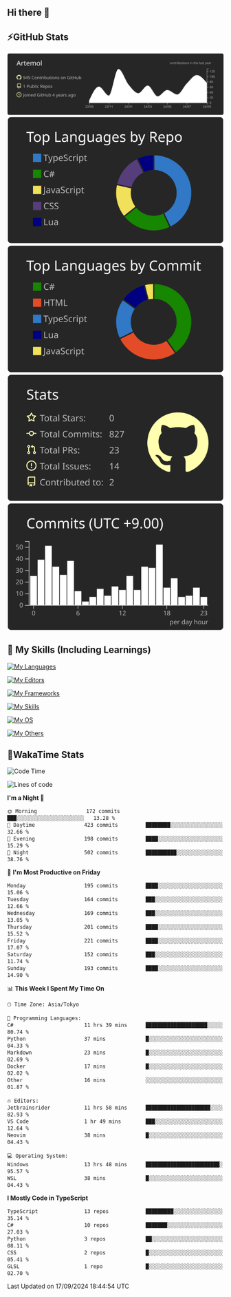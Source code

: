 ## Hi there 👋
<!--
**Artemol/Artemol** is a ✨ _special_ ✨ repository because its `README.md` (this file) appears on your GitHub profile.

Here are some ideas to get you started:

- 🔭 I’m currently working on ...
- 🌱 I’m currently learning ...
- 👯 I’m looking to collaborate on ...
- 🤔 I’m looking for help with ...
- 💬 Ask me about ...
- 📫 How to reach me: ...
- 😄 Pronouns: ...
- ⚡ Fun fact: ...
-->

## ⚡GitHub Stats
[![](https://raw.githubusercontent.com/Artemol/Artemol/main/profile-summary-card-output/apprentice/0-profile-details.svg)](https://github.com/vn7n24fzkq/github-profile-summary-cards)
[![](https://raw.githubusercontent.com/Artemol/Artemol/main/profile-summary-card-output/apprentice/1-repos-per-language.svg)](https://github.com/vn7n24fzkq/github-profile-summary-cards) [![](https://raw.githubusercontent.com/Artemol/Artemol/main/profile-summary-card-output/apprentice/2-most-commit-language.svg)](https://github.com/vn7n24fzkq/github-profile-summary-cards)
[![](https://raw.githubusercontent.com/Artemol/Artemol/main/profile-summary-card-output/apprentice/3-stats.svg)](https://github.com/vn7n24fzkq/github-profile-summary-cards) [![](https://raw.githubusercontent.com/Artemol/Artemol/main/profile-summary-card-output/apprentice/4-productive-time.svg)](https://github.com/vn7n24fzkq/github-profile-summary-cards)

## 🌱 My Skills (Including Learnings)

<!--
### Languages
-->
[![My Languages](https://skillicons.dev/icons?i=ts,py,cs,dotnet,rust,go,c,matlab,css)](https://skillicons.dev)

<!--
### Editors
-->
[![My Editors](https://skillicons.dev/icons?i=vscode,neovim,vim,visualstudio,idea)](https://skillicons.dev)

<!--
### Frameworks
-->
[![My Frameworks](https://skillicons.dev/icons?i=react,nestjs,vite,tailwind,tauri,electron,remix,nextjs,fastapi)](https://skillicons.dev)

<!--
### Tools
-->
[![My Skills](https://skillicons.dev/icons?i=git,nodejs,docker,unity,postman,bun,discord,cloudflare,bash,prometheus,grafana,obsidian)](https://skillicons.dev)

<!--
### OS
-->
[![My OS](https://skillicons.dev/icons?i=windows,ubuntu)](https://skillicons.dev)

<!--
### Others
-->
[![My Others](https://skillicons.dev/icons?i=github,raspberrypi,gcp)](https://skillicons.dev)

## 💬WakaTime Stats
<!--START_SECTION:waka-->
![Code Time](http://img.shields.io/badge/Code%20Time-185%20hrs%2043%20mins-blue)

![Lines of code](https://img.shields.io/badge/From%20Hello%20World%20I%27ve%20Written-9.9%20million%20lines%20of%20code-blue)

**I'm a Night 🦉** 

```text
🌞 Morning                172 commits         ███░░░░░░░░░░░░░░░░░░░░░░   13.28 % 
🌆 Daytime                423 commits         ████████░░░░░░░░░░░░░░░░░   32.66 % 
🌃 Evening                198 commits         ████░░░░░░░░░░░░░░░░░░░░░   15.29 % 
🌙 Night                  502 commits         ██████████░░░░░░░░░░░░░░░   38.76 % 
```
📅 **I'm Most Productive on Friday** 

```text
Monday                   195 commits         ████░░░░░░░░░░░░░░░░░░░░░   15.06 % 
Tuesday                  164 commits         ███░░░░░░░░░░░░░░░░░░░░░░   12.66 % 
Wednesday                169 commits         ███░░░░░░░░░░░░░░░░░░░░░░   13.05 % 
Thursday                 201 commits         ████░░░░░░░░░░░░░░░░░░░░░   15.52 % 
Friday                   221 commits         ████░░░░░░░░░░░░░░░░░░░░░   17.07 % 
Saturday                 152 commits         ███░░░░░░░░░░░░░░░░░░░░░░   11.74 % 
Sunday                   193 commits         ████░░░░░░░░░░░░░░░░░░░░░   14.90 % 
```


📊 **This Week I Spent My Time On** 

```text
🕑︎ Time Zone: Asia/Tokyo

💬 Programming Languages: 
C#                       11 hrs 39 mins      ████████████████████░░░░░   80.74 % 
Python                   37 mins             █░░░░░░░░░░░░░░░░░░░░░░░░   04.33 % 
Markdown                 23 mins             █░░░░░░░░░░░░░░░░░░░░░░░░   02.69 % 
Docker                   17 mins             █░░░░░░░░░░░░░░░░░░░░░░░░   02.02 % 
Other                    16 mins             ░░░░░░░░░░░░░░░░░░░░░░░░░   01.87 % 

🔥 Editors: 
Jetbrainsrider           11 hrs 58 mins      █████████████████████░░░░   82.93 % 
VS Code                  1 hr 49 mins        ███░░░░░░░░░░░░░░░░░░░░░░   12.64 % 
Neovim                   38 mins             █░░░░░░░░░░░░░░░░░░░░░░░░   04.43 % 

💻 Operating System: 
Windows                  13 hrs 48 mins      ████████████████████████░   95.57 % 
WSL                      38 mins             █░░░░░░░░░░░░░░░░░░░░░░░░   04.43 % 
```

**I Mostly Code in TypeScript** 

```text
TypeScript               13 repos            █████████░░░░░░░░░░░░░░░░   35.14 % 
C#                       10 repos            ███████░░░░░░░░░░░░░░░░░░   27.03 % 
Python                   3 repos             ██░░░░░░░░░░░░░░░░░░░░░░░   08.11 % 
CSS                      2 repos             █░░░░░░░░░░░░░░░░░░░░░░░░   05.41 % 
GLSL                     1 repo              █░░░░░░░░░░░░░░░░░░░░░░░░   02.70 % 
```




 Last Updated on 17/09/2024 18:44:54 UTC
<!--END_SECTION:waka-->
